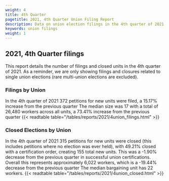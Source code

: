 ```yaml
---
weight: 4
title: 4th Quarter
pagetitle: 2021, 4th Quarter Union Filing Report
description: Data on union election filings in the 4th quarter of 2021
keywords: union filings
weight: 1
---
```


## 2021, 4th Quarter filings

This report details the number of filings and closed units in the 4th quarter of 2021. As a reminder, we are only showing filings and closures related to single union elections (rare multi-union elections are excluded).

### Filings by Union
In the 4th quarter of 2021 372 petitions for new units were filed, a 15.17% increase from the previous quarter The median size was 17 with a total of 26,480 workers across all units, a 73.41% increase from the previous quarter
{{< readtable table="/tables/reports/2021/4union_filings.html" >}}

### Closed Elections by Union
In the 4th quarter of 2021 315 petitions for new units were closed (this includes petitions where no election was ever held), with 49.21% closed with a certification order, creating 155 total new units. This was a -1.90% decrease from the previous quarter in successful union certifications. Overall this represents approximately 6,022 workers, which is a -19.44% decrease from the previous quarter The median bargaining unit has 22 workers.
{{< readtable table="/tables/reports/2021/4union_closed.html" >}}
